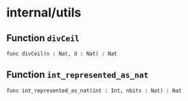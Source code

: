 # internal/utils

## Function `divCeil`
``` motoko no-repl
func divCeil(n : Nat, d : Nat) : Nat
```


## Function `int_represented_as_nat`
``` motoko no-repl
func int_represented_as_nat(int : Int, nbits : Nat) : Nat
```

